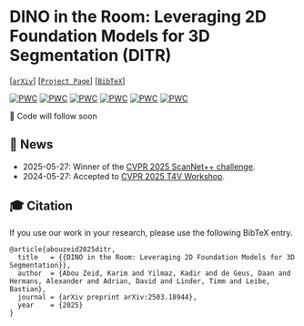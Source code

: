 # DINO in the Room: Leveraging 2D Foundation Models for 3D Segmentation (DITR)

[[`arXiv`](https://arxiv.org/abs/2503.18944)] [[`Project Page`](https://vision.rwth-aachen.de/ditr)] [[`BibTeX`](#-Citation)]

[![PWC](https://img.shields.io/endpoint.svg?url=https://paperswithcode.com/badge/dino-in-the-room-leveraging-2d-foundation/semantic-segmentation-on-scannet)](https://paperswithcode.com/sota/semantic-segmentation-on-scannet?p=dino-in-the-room-leveraging-2d-foundation)
[![PWC](https://img.shields.io/endpoint.svg?url=https://paperswithcode.com/badge/dino-in-the-room-leveraging-2d-foundation/3d-semantic-segmentation-on-scannet200)](https://paperswithcode.com/sota/3d-semantic-segmentation-on-scannet200?p=dino-in-the-room-leveraging-2d-foundation)
[![PWC](https://img.shields.io/endpoint.svg?url=https://paperswithcode.com/badge/dino-in-the-room-leveraging-2d-foundation/lidar-semantic-segmentation-on-nuscenes)](https://paperswithcode.com/sota/lidar-semantic-segmentation-on-nuscenes?p=dino-in-the-room-leveraging-2d-foundation)
[![PWC](https://img.shields.io/endpoint.svg?url=https://paperswithcode.com/badge/dino-in-the-room-leveraging-2d-foundation/3d-semantic-segmentation-on-waymo-open)](https://paperswithcode.com/sota/3d-semantic-segmentation-on-waymo-open?p=dino-in-the-room-leveraging-2d-foundation)
[![PWC](https://img.shields.io/endpoint.svg?url=https://paperswithcode.com/badge/dino-in-the-room-leveraging-2d-foundation/semantic-segmentation-on-s3dis-area5)](https://paperswithcode.com/sota/semantic-segmentation-on-s3dis-area5?p=dino-in-the-room-leveraging-2d-foundation)
[![PWC](https://img.shields.io/endpoint.svg?url=https://paperswithcode.com/badge/dino-in-the-room-leveraging-2d-foundation/3d-semantic-segmentation-on-semantickitti)](https://paperswithcode.com/sota/3d-semantic-segmentation-on-semantickitti?p=dino-in-the-room-leveraging-2d-foundation)

🚧 Code will follow soon

## 📢 News
- 2025-05-27: Winner of the [CVPR 2025 ScanNet++ challenge](https://kaldir.vc.in.tum.de/scannetpp/cvpr2025).
- 2024-05-27: Accepted to [CVPR 2025 T4V Workshop](https://sites.google.com/view/t4v-cvpr25/).

## 🎓 Citation

If you use our work in your research, please use the following BibTeX entry.

```
@article{abouzeid2025ditr,
  title   = {{DINO in the Room: Leveraging 2D Foundation Models for 3D Segmentation}},
  author  = {Abou Zeid, Karim and Yilmaz, Kadir and de Geus, Daan and Hermans, Alexander and Adrian, David and Linder, Timm and Leibe, Bastian},
  journal = {arXiv preprint arXiv:2503.18944},
  year    = {2025}
}
```
